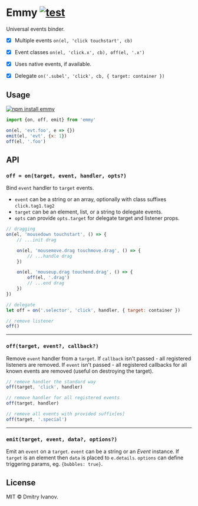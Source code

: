 # Emmy [![test](https://github.com/dy/emmy/actions/workflows/test.js.yml/badge.svg)](https://github.com/dy/emmy/actions/workflows/test.js.yml)

Universal events binder.

* [x] Multiple events `on(el, 'click touchstart', cb)`
* [x] Event classes `on(el, 'click.x', cb), off(el, '.x')`
* [x] Uses native events, if available.
* [x] Delegate `on('.subel', 'click', cb, { target: container })`


## Usage

[![npm install emmy](https://nodei.co/npm/emmy.png?mini=true)](https://npmjs.org/package/emmy)

```js
import {on, off, emit} from 'emmy'

on(el, 'evt.foo', e => {})
emit(el, 'evt', {x: 1})
off(el, '.foo')
```

## API

### `off = on(target, event, handler, opts?)`

Bind `event` handler to `target` events.

* `event` can be a string or an array, optionally with class suffixes `click.tag1.tag2`
* `target` can be an element, list, or a string to delegate events.
* `opts` can provide `opts.target` for delegate target and listener props.

```js
// dragging
on(el, 'mousedown touchstart', () => {
	// ...init drag

	on(el, 'mousemove.drag touchmove.drag', () => {
		// ...handle drag
	})

	on(el, 'mouseup.drag touchend.drag', () => {
		off(el, '.drag')
		// ...end drag
	})
})

// delegate
let off = on('.selector', 'click', handler, { target: container })

// remove listener
off()
```

---

### `off(target, event?, callback?)`

Remove `event` handler from a `target`. If `callback` isn't passed - all registered listeners are removed. If `event` isn't passed - all registered callbacks for all known events are removed (useful on destroying the target).

```js
// remove handler the standard way
off(target, 'click', handler)

// remove handler for all registered events
off(target, handler)

// remove all events with provided suffix[es]
off(target, '.special')
```

---

### `emit(target, event, data?, options?)`

Emit an `event` on a `target`. `event` can be a string or an _Event_ instance. If `target` is an element then `data` is placed to `e.details`. `options` can define triggering params, eg. `{bubbles: true}`.



## License

MIT © Dmitry Ivanov.
